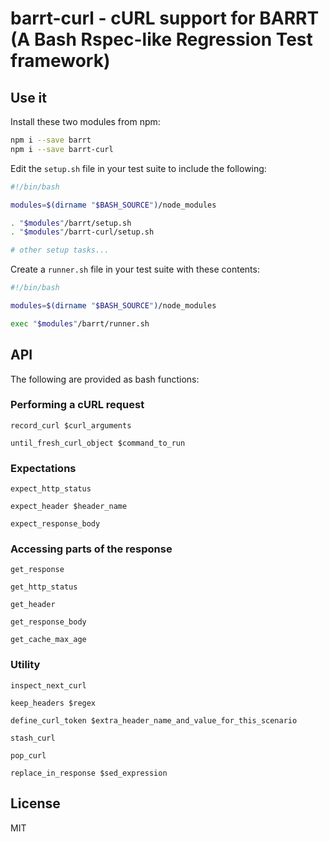 # barrt-curl - cURL support for BARRT (A Bash Rspec-like Regression Test framework)

## Use it

Install these two modules from npm:

```sh
npm i --save barrt
npm i --save barrt-curl
```

Edit the `setup.sh` file in your test suite to include the following:

```sh
#!/bin/bash

modules=$(dirname "$BASH_SOURCE")/node_modules

. "$modules"/barrt/setup.sh
. "$modules"/barrt-curl/setup.sh

# other setup tasks...
```

Create a `runner.sh` file in your test suite with these contents:

```sh
#!/bin/bash

modules=$(dirname "$BASH_SOURCE")/node_modules

exec "$modules"/barrt/runner.sh
```

## API

The following are provided as bash functions:

### Performing a cURL request

`record_curl $curl_arguments`

`until_fresh_curl_object $command_to_run`

### Expectations

`expect_http_status`

`expect_header $header_name`

`expect_response_body`

### Accessing parts of the response

`get_response`

`get_http_status`

`get_header`

`get_response_body`

`get_cache_max_age`

### Utility

`inspect_next_curl`

`keep_headers $regex`

`define_curl_token $extra_header_name_and_value_for_this_scenario`

`stash_curl`

`pop_curl`

`replace_in_response $sed_expression`

## License

MIT
